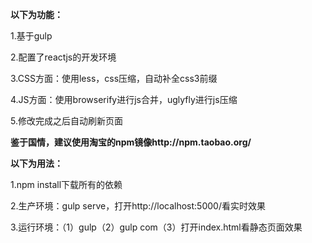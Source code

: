 
**以下为功能：**

1.基于gulp


2.配置了reactjs的开发环境


3.CSS方面：使用less，css压缩，自动补全css3前缀


4.JS方面：使用browserify进行js合并，uglyfly进行js压缩


5.修改完成之后自动刷新页面



**鉴于国情，建议使用淘宝的npm镜像http://npm.taobao.org/**

**以下为用法：**

1.npm install下载所有的依赖


2.生产环境：gulp serve，打开http://localhost:5000/看实时效果


3.运行环境：（1）gulp（2）gulp com（3）打开index.html看静态页面效果
